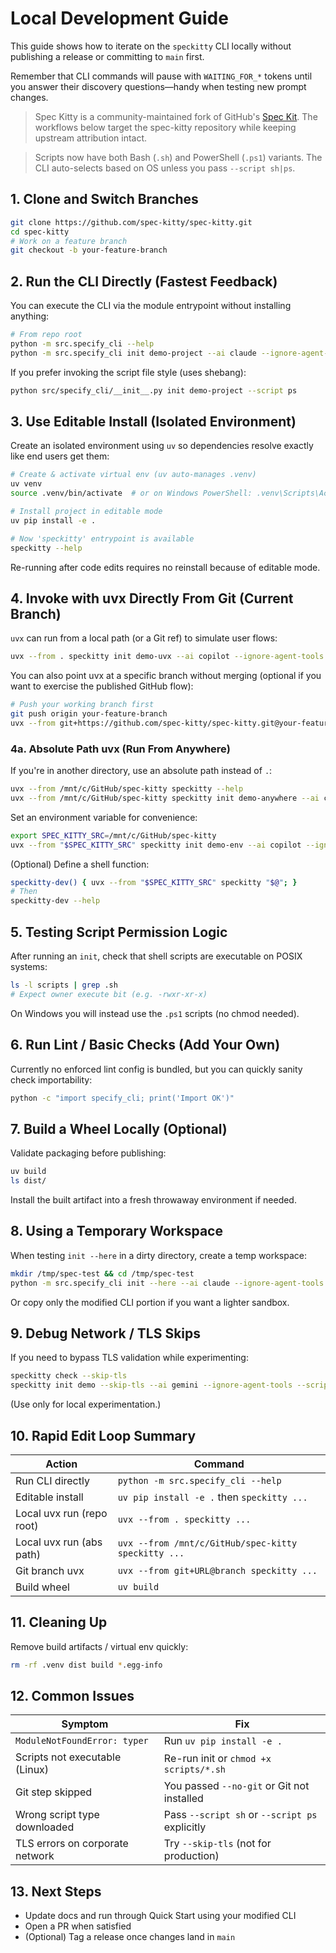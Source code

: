 # Local Development Guide

This guide shows how to iterate on the `speckitty` CLI locally without publishing a release or committing to `main` first.

Remember that CLI commands will pause with `WAITING_FOR_*` tokens until you answer their discovery questions—handy when testing new prompt changes.

> Spec Kitty is a community-maintained fork of GitHub's [Spec Kit](https://github.com/github/spec-kit). The workflows below target the spec-kitty repository while keeping upstream attribution intact.

> Scripts now have both Bash (`.sh`) and PowerShell (`.ps1`) variants. The CLI auto-selects based on OS unless you pass `--script sh|ps`.

## 1. Clone and Switch Branches

```bash
git clone https://github.com/spec-kitty/spec-kitty.git
cd spec-kitty
# Work on a feature branch
git checkout -b your-feature-branch
```

## 2. Run the CLI Directly (Fastest Feedback)

You can execute the CLI via the module entrypoint without installing anything:

```bash
# From repo root
python -m src.specify_cli --help
python -m src.specify_cli init demo-project --ai claude --ignore-agent-tools --script sh
```

If you prefer invoking the script file style (uses shebang):

```bash
python src/specify_cli/__init__.py init demo-project --script ps
```

## 3. Use Editable Install (Isolated Environment)

Create an isolated environment using `uv` so dependencies resolve exactly like end users get them:

```bash
# Create & activate virtual env (uv auto-manages .venv)
uv venv
source .venv/bin/activate  # or on Windows PowerShell: .venv\Scripts\Activate.ps1

# Install project in editable mode
uv pip install -e .

# Now 'speckitty' entrypoint is available
speckitty --help
```

Re-running after code edits requires no reinstall because of editable mode.

## 4. Invoke with uvx Directly From Git (Current Branch)

`uvx` can run from a local path (or a Git ref) to simulate user flows:

```bash
uvx --from . speckitty init demo-uvx --ai copilot --ignore-agent-tools --script sh
```

You can also point uvx at a specific branch without merging (optional if you want to exercise the published GitHub flow):

```bash
# Push your working branch first
git push origin your-feature-branch
uvx --from git+https://github.com/spec-kitty/spec-kitty.git@your-feature-branch speckitty init demo-branch-test --script ps
```

### 4a. Absolute Path uvx (Run From Anywhere)

If you're in another directory, use an absolute path instead of `.`:

```bash
uvx --from /mnt/c/GitHub/spec-kitty speckitty --help
uvx --from /mnt/c/GitHub/spec-kitty speckitty init demo-anywhere --ai copilot --ignore-agent-tools --script sh
```

Set an environment variable for convenience:
```bash
export SPEC_KITTY_SRC=/mnt/c/GitHub/spec-kitty
uvx --from "$SPEC_KITTY_SRC" speckitty init demo-env --ai copilot --ignore-agent-tools --script ps
```

(Optional) Define a shell function:
```bash
speckitty-dev() { uvx --from "$SPEC_KITTY_SRC" speckitty "$@"; }
# Then
speckitty-dev --help
```

## 5. Testing Script Permission Logic

After running an `init`, check that shell scripts are executable on POSIX systems:

```bash
ls -l scripts | grep .sh
# Expect owner execute bit (e.g. -rwxr-xr-x)
```
On Windows you will instead use the `.ps1` scripts (no chmod needed).

## 6. Run Lint / Basic Checks (Add Your Own)

Currently no enforced lint config is bundled, but you can quickly sanity check importability:
```bash
python -c "import specify_cli; print('Import OK')"
```

## 7. Build a Wheel Locally (Optional)

Validate packaging before publishing:

```bash
uv build
ls dist/
```
Install the built artifact into a fresh throwaway environment if needed.

## 8. Using a Temporary Workspace

When testing `init --here` in a dirty directory, create a temp workspace:

```bash
mkdir /tmp/spec-test && cd /tmp/spec-test
python -m src.specify_cli init --here --ai claude --ignore-agent-tools --script sh  # if repo copied here
```
Or copy only the modified CLI portion if you want a lighter sandbox.

## 9. Debug Network / TLS Skips

If you need to bypass TLS validation while experimenting:

```bash
speckitty check --skip-tls
speckitty init demo --skip-tls --ai gemini --ignore-agent-tools --script ps
```
(Use only for local experimentation.)

## 10. Rapid Edit Loop Summary

| Action | Command |
|--------|---------|
| Run CLI directly | `python -m src.specify_cli --help` |
| Editable install | `uv pip install -e .` then `speckitty ...` |
| Local uvx run (repo root) | `uvx --from . speckitty ...` |
| Local uvx run (abs path) | `uvx --from /mnt/c/GitHub/spec-kitty speckitty ...` |
| Git branch uvx | `uvx --from git+URL@branch speckitty ...` |
| Build wheel | `uv build` |

## 11. Cleaning Up

Remove build artifacts / virtual env quickly:
```bash
rm -rf .venv dist build *.egg-info
```

## 12. Common Issues

| Symptom | Fix |
|---------|-----|
| `ModuleNotFoundError: typer` | Run `uv pip install -e .` |
| Scripts not executable (Linux) | Re-run init or `chmod +x scripts/*.sh` |
| Git step skipped | You passed `--no-git` or Git not installed |
| Wrong script type downloaded | Pass `--script sh` or `--script ps` explicitly |
| TLS errors on corporate network | Try `--skip-tls` (not for production) |

## 13. Next Steps

- Update docs and run through Quick Start using your modified CLI
- Open a PR when satisfied
- (Optional) Tag a release once changes land in `main`

